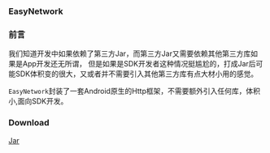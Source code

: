 ### EasyNetwork


### 前言
我们知道开发中如果依赖了第三方Jar，而第三方Jar又需要依赖其他第三方库如果是App开发还无所谓，
但是如果是SDK开发者这种情况挺尴尬的，打成Jar后可能SDK体积变的很大，又或者并不需要引入其他第三方库有点大材小用的感觉。

`EasyNetwork`封装了一套Android原生的Http框架，不需要额外引入任何库，体积小,面向SDK开发。

### Download

[Jar]()
 





